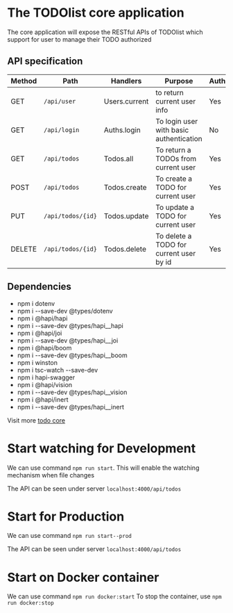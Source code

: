 # The TODOlist core application
The core application will expose the RESTful APIs of TODOlist which support for user to manage their TODO authorized

## API specification

| Method | Path | Handlers | Purpose | Authorized |
| --- | --- | --- | --- | --- |
| GET | `/api/user` | Users.current | to return current user info | Yes | 
| GET | `/api/login` | Auths.login | To login user with basic authentication | No | 
| GET | `/api/todos` | Todos.all | To return a TODOs from current user | Yes | 
| POST | `/api/todos` | Todos.create | To create a TODO for current user | Yes | 
| PUT | `/api/todos/{id}` | Todos.update | To update a TODO for current user | Yes | 
| DELETE | `/api/todos/{id}` | Todos.delete | To delete a TODO for current user by id | Yes | 

## Dependencies
- npm i dotenv
- npm i --save-dev @types/dotenv
- npm i @hapi/hapi
- npm i --save-dev @types/hapi__hapi
- npm i @hapi/joi
- npm i --save-dev @types/hapi__joi
- npm i @hapi/boom
- npm i --save-dev @types/hapi__boom
- npm i winston
- npm i tsc-watch --save-dev
- npm i hapi-swagger 
- npm i @hapi/vision
- npm i --save-dev @types/hapi__vision
- npm i @hapi/inert
- npm i --save-dev @types/hapi__inert


Visit more [todo core](../todos/core/)

# Start watching for Development

We can use command ```npm run start```. This will enable the watching mechanism when file changes

The API can be seen under server `localhost:4000/api/todos`

# Start for Production

We can use command ```npm run start--prod```

The API can be seen under server `localhost:4000/api/todos`

# Start on Docker container
We can use command ```npm run docker:start```
To stop the container, use ```npm run docker:stop```
